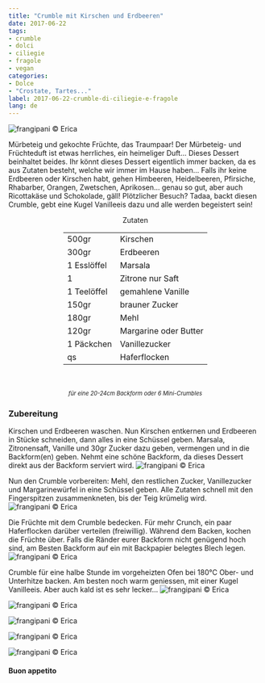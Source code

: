 ```yaml
---
title: "Crumble mit Kirschen und Erdbeeren"
date: 2017-06-22
tags:
- crumble 
- dolci
- ciliegie 
- fragole
- vegan
categories:
- Dolce
- "Crostate, Tartes..." 
label: 2017-06-22-crumble-di-ciliegie-e-fragole
lang: de 
---
```

![](../2017-06-22-crumble-di-ciliegie-e-fragole/header.jpg "frangipani © Erica")

Mürbeteig und gekochte Früchte, das Traumpaar! Der Mürbeteig- und Früchteduft ist etwas herrliches, ein heimeliger Duft... Dieses Dessert beinhaltet beides. Ihr könnt dieses Dessert eigentlich immer backen, da es aus Zutaten besteht, welche wir immer im Hause haben... Falls ihr keine Erdbeeren oder Kirschen habt, gehen Himbeeren, Heidelbeeren, Pfirsiche, Rhabarber, Orangen, Zwetschen, Aprikosen... genau so gut, aber auch Ricottakäse und Schokolade, gäll! Plötzlicher Besuch? Tadaa, backt diesen Crumble, gebt eine Kugel Vanilleeis dazu und alle werden begeistert sein!

<div id="wrapper" style="text-align: center">
  <div id="yourdiv" style="display: inline-block;">
    <div class="ingredients">
      <div class="ingredients-title">Zutaten</div>
      <table>
        <tbody>
          <tr>
            <td>500gr</td>
            <td>Kirschen</td>
          </tr>
          <tr>
            <td>300gr</td>
            <td>Erdbeeren</td>
          </tr>
          <tr>
            <td>1 Esslöffel</td>
            <td>Marsala</td>
          </tr>
          <tr>
            <td>1</td>
            <td>Zitrone nur Saft</td>
          </tr>
          <tr>
            <td>1 Teelöffel</td>
            <td>gemahlene Vanille</td>
          </tr>
          <tr>
            <td>150gr</td>
            <td>brauner Zucker</td>
          </tr>
          <tr>
            <td>180gr</td>
            <td>Mehl</td>
          </tr>
          <tr>
            <td>120gr</td>
            <td>Margarine oder Butter</td>
          </tr>
          <tr>
            <td>1 Päckchen</td>
            <td>Vanillezucker</td>
          </tr>
          <tr>
            <td>qs</td>
            <td>Haferflocken</td>
          </tr>
        </tbody>
      </table>
      <br></br>
      <i class="pull-right" style="font-size: 80%;">für eine 20-24cm Backform oder 6 Mini-Crumbles</i>
    </div>
  </div>
</div>


<h3>
  <font color="grey">
    <i class="fa fa-cogs"></i>
  </font> Zubereitung
</h3>

Kirschen und Erdbeeren waschen. Nun Kirschen entkernen und Erdbeeren in Stücke schneiden, dann alles in eine Schüssel geben. Marsala, Zitronensaft, Vanille und 30gr Zucker dazu geben, vermengen und in die Backform(en) geben. Nehmt eine schöne Backform, da dieses Dessert direkt aus der Backform serviert wird.
![](../2017-06-22-crumble-di-ciliegie-e-fragole/frutta.jpg "frangipani © Erica")

Nun den Crumble vorbereiten: Mehl, den restlichen Zucker, Vanillezucker und Margarinewürfel in eine Schüssel geben. Alle Zutaten schnell mit den Fingerspitzen zusammenkneten, bis der Teig krümelig wird.
![](../2017-06-22-crumble-di-ciliegie-e-fragole/crumble.jpg "frangipani © Erica")

Die Früchte mit dem Crumble bedecken. Für mehr Crunch, ein paar Haferflocken darüber verteilen (freiwillig). Während dem Backen, kochen die Früchte über. Falls die Ränder eurer Backform nicht genügend hoch sind, am Besten Backform auf ein mit Backpapier belegtes Blech legen.
![](../2017-06-22-crumble-di-ciliegie-e-fragole/teglia.jpg "frangipani © Erica")

Crumble für eine halbe Stunde im vorgeheizten Ofen bei 180°C Ober- und Unterhitze backen. Am besten noch warm geniessen, mit einer Kugel Vanilleeis. Aber auch kald ist es sehr lecker...
![](../2017-06-22-crumble-di-ciliegie-e-fragole/risultato1.jpg "frangipani © Erica")

![](../2017-06-22-crumble-di-ciliegie-e-fragole/risultato2.jpg "frangipani © Erica")

![](../2017-06-22-crumble-di-ciliegie-e-fragole/risultato3.jpg "frangipani © Erica")

![](../2017-06-22-crumble-di-ciliegie-e-fragole/risultato4.jpg "frangipani © Erica")

![](../2017-06-22-crumble-di-ciliegie-e-fragole/risultato5.jpg "frangipani © Erica")

<h4>Buon appetito
  <font color="red">
    <i class="fa fa-smile-o"></i>
  </font>
</h4>